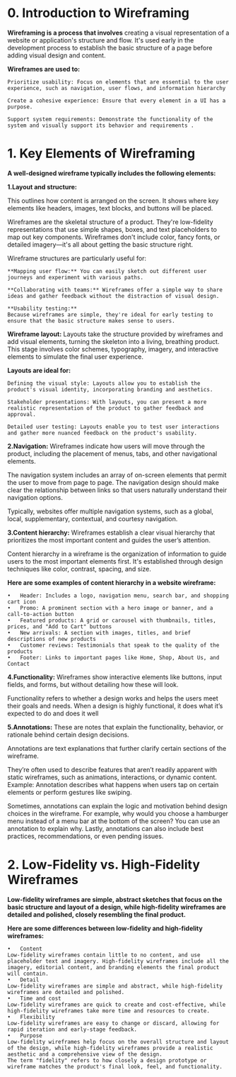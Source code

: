 # 0. Introduction to Wireframing #


**Wireframing is a process that involves**   creating a visual representation of a website or application's structure and flow. It's used early in the development process to establish the basic structure of a page before adding visual design and content. 

**Wireframes are used to:**

    Prioritize usability: Focus on elements that are essential to the user experience, such as navigation, user flows, and information hierarchy 

    Create a cohesive experience: Ensure that every element in a UI has a purpose.

    Support system requirements: Demonstrate the functionality of the system and visually support its behavior and requirements .

# 1. Key Elements of Wireframing #

**A well-designed wireframe typically includes the following elements:**

**1.Layout and structure:**

This outlines how content is arranged on the screen. It shows where key elements like headers, images, text blocks, and buttons will be placed.

Wireframes are the skeletal structure of a product. They're low-fidelity representations that use simple shapes, boxes, and text placeholders to map out key components. Wireframes don't include color, fancy fonts, or detailed imagery—it's all about getting the basic structure right.

Wireframe structures are particularly useful for:

    **Mapping user flow:** You can easily sketch out different user journeys and experiment with various paths.

    **Collaborating with teams:** Wireframes offer a simple way to share ideas and gather feedback without the distraction of visual design.

    **Usability testing:**
    Because wireframes are simple, they're ideal for early testing to ensure that the basic structure makes sense to users.

**Wireframe layout:**
Layouts take the structure provided by wireframes and add visual elements, turning the skeleton into a living, breathing product. This stage involves color schemes, typography, imagery, and interactive elements to simulate the final user experience.

**Layouts are ideal for:**

    Defining the visual style: Layouts allow you to establish the product's visual identity, incorporating branding and aesthetics.

    Stakeholder presentations: With layouts, you can present a more realistic representation of the product to gather feedback and approval.

    Detailed user testing: Layouts enable you to test user interactions and gather more nuanced feedback on the product's usability.


**2.Navigation:**
Wireframes indicate how users will move through the product, including the placement of menus, tabs, and other navigational elements.

The navigation system includes an array of on-screen elements that permit the user to move from page to page. The navigation design should make clear the relationship between links so that users naturally understand their navigation options. 

Typically, websites offer multiple navigation systems, such as a global, local, supplementary, contextual, and courtesy navigation.

**3.Content hierarchy:**
 Wireframes establish a clear visual hierarchy that prioritizes the most important content and guides the user’s attention.

Content hierarchy in a wireframe is the organization of information to guide users to the most important elements first. It's established through design techniques like color, contrast, spacing, and size. 

**Here are some examples of content hierarchy in a website wireframe:**

    •	Header: Includes a logo, navigation menu, search bar, and shopping cart icon
    •	Promo: A prominent section with a hero image or banner, and a call-to-action button
    •	Featured products: A grid or carousel with thumbnails, titles, prices, and "Add to Cart" buttons
    •	New arrivals: A section with images, titles, and brief descriptions of new products
    •	Customer reviews: Testimonials that speak to the quality of the products
    •	Footer: Links to important pages like Home, Shop, About Us, and Contact


**4.Functionality:**
 Wireframes show interactive elements like buttons, input fields, and forms, but without detailing how these will look.

Functionality refers to whether a design works and helps the users meet their goals and needs.
When a design is highly functional, it does what it’s expected to do and does it well


**5.Annotations:**
 These are notes that explain the functionality, behavior, or rationale behind certain design decisions.

Annotations are text explanations that further clarify certain sections of the wireframe.

They’re often used to describe features that aren’t readily apparent with static wireframes, such as animations, interactions, or dynamic content.
Example: Annotation describes what happens when users tap on certain elements or perform gestures like swiping.

Sometimes, annotations can explain the logic and motivation behind design choices in the wireframe.
For example, why would you choose a hamburger menu instead of a menu bar at the bottom of the screen? You can use an annotation to explain why.
Lastly, annotations can also include best practices, recommendations, or even pending issues. 

# 2. Low-Fidelity vs. High-Fidelity Wireframes #

**Low-fidelity wireframes are simple, abstract sketches that focus on the basic structure and layout of a design, while high-fidelity wireframes are detailed and polished, closely resembling the final product.**

**Here are some differences between low-fidelity and high-fidelity wireframes:**

    •	Content
    Low-fidelity wireframes contain little to no content, and use placeholder text and imagery. High-fidelity wireframes include all the imagery, editorial content, and branding elements the final product will contain. 
    •	Detail
    Low-fidelity wireframes are simple and abstract, while high-fidelity wireframes are detailed and polished. 
    •	Time and cost
    Low-fidelity wireframes are quick to create and cost-effective, while high-fidelity wireframes take more time and resources to create. 
    •	Flexibility
    Low-fidelity wireframes are easy to change or discard, allowing for rapid iteration and early-stage feedback. 
    •	Purpose
    Low-fidelity wireframes help focus on the overall structure and layout of the design, while high-fidelity wireframes provide a realistic aesthetic and a comprehensive view of the design. 
    The term "fidelity" refers to how closely a design prototype or wireframe matches the product's final look, feel, and functionality.

